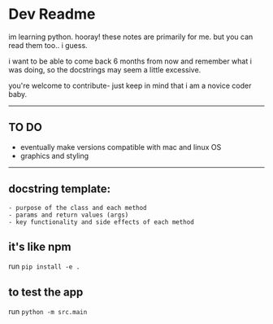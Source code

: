# Dev Readme

im learning python. hooray! these notes are primarily for me. but you can read them too.. i guess.  

i want to be able to come back 6 months from now and remember what i was doing, so the docstrings may seem a little excessive.  

you're welcome to contribute- just keep in mind that i am a novice coder baby.  

---

## TO DO
- eventually make versions compatible with mac and linux OS
- graphics and styling

---

## docstring template:
```
- purpose of the class and each method
- params and return values (args)
- key functionality and side effects of each method
```

## it's like npm
run `pip install -e .`  

## to test the app
run `python -m src.main`